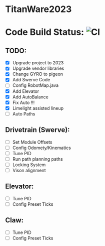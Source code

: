 # TitanWare2023

# Code Build Status: ![CI](https://github.com/TechnoTitans/TitanWare2023/actions/workflows/CI.yml/badge.svg)

## TODO:
- [x] Upgrade project to 2023
- [x] Upgrade vendor libraries
- [x] Change GYRO to pigeon
- [x] Add Swerve Code
- [ ] Config RobotMap.java
- [x] Add Elevator
- [x] Add AutoBalance
- [x] Fix Auto !!!
- [x] Limelight assisted lineup
- [ ] Auto Paths

## Drivetrain (Swerve):
- [ ] Set Module Offsets
- [ ] Config Odomety/Kinematics
- [ ] Tune PID
- [ ] Run path planning paths
- [ ] Locking System
- [ ] Vison alignment 

## Elevator:
- [ ] Tune PID
- [ ] Config Preset Ticks

## Claw:
- [ ] Tune PID
- [ ] Config Preset Ticks
